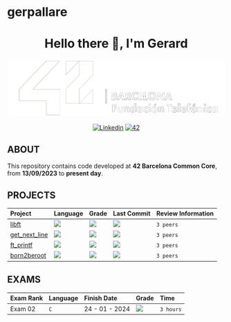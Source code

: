 # gerpallare
<h1 align="center">Hello there 👋, I'm Gerard</h1>

<p align="center">
   <img src="https://github.com/gorgalla/42_BCN_COMMON_CORE/blob/main/background_images/42_banner_2.png">
</p>

<p align="center">
	<a href='https://www.linkedin.com/in/gorkagallardocastany/' target="_blank"><img alt='Linkedin' src='https://img.shields.io/badge/LinkedIn-100000?style=flat-square&logo=Linkedin&logoColor=white&labelColor=0A66C2&color=0A66C2'/></a>
	<a href='https://profile.intra.42.fr/users/gorgalla' target="_blank"><img alt='42' src='https://img.shields.io/badge/Barcelona-100000?style=flat-square&logo=42&logoColor=white&labelColor=000000&color=000000'/></a>
</p>

## ABOUT
This repository contains code developed at **42 Barcelona Common Core**, from **13/09/2023** to **present day**. </br>

## PROJECTS
<div align="center">

| Project | Language | Grade | Last Commit | Review Information |
| :--- | :--- | :--- | :--- | :--- |
| [libft](https://github.com/gerpallares/Libft) | <img src="https://img.shields.io/badge/C%20-%20purple" /> | <img src="https://img.shields.io/badge/100%20%2F%20100%20-%20green" /> | <img src="https://img.shields.io/github/last-commit/gerpallares/Libft.svg" /> | `3 peers`|
| [get_next_line](https://github.com/gerpallares/GetNextLine_42) | <img src="https://img.shields.io/badge/C%20-%20purple" /> | <img src="https://img.shields.io/badge/Not%20graded%20yet%20-%20blue" /> | <img src="https://img.shields.io/github/last-commit/gerpallares/GetNextLine_42.svg" /> | `3 peers`|
| [ft_printf](https://github.com/gerpallares/Printf_42) | <img src="https://img.shields.io/badge/C%20-%20purple" /> | <img src="https://img.shields.io/badge/100%20%2F%20100%20-%20green" /> | <img src="https://img.shields.io/github/last-commit/gerpallares/Printf_42.svg" /> | `3 peers`|
| [born2beroot]() | <img src="https://img.shields.io/badge/bash%20-%20purple" /> | <img src="https://img.shields.io/badge/100%20%2F%20100%20-%20green" /> | <img src="https://img.shields.io/github/last-commit/gorgalla/42_BCN_COMMON_CORE" /> | `3 peers`|

</div>

## EXAMS
<div align="center">

| Exam Rank | Language | Finish Date | Grade | Time |
| :--- | :--- | :--- | :--- | :--- |
| Exam 02 | `C` | 24 - 01 - 2024 | <img src="https://img.shields.io/badge/Not%20graded%20yet%20-%20blue" /> | `3 hours` |

</div>

